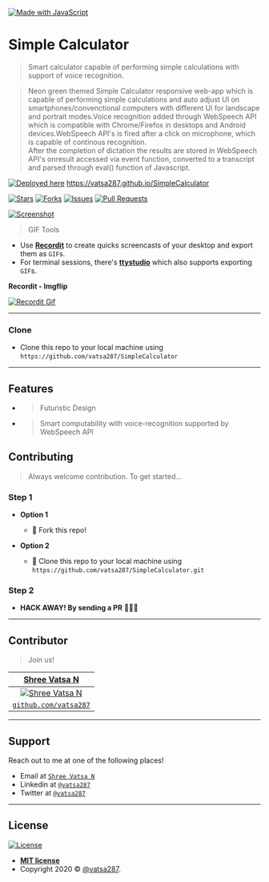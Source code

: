 [![Made with JavaScript](https://img.shields.io/badge/Made%20With%20JavaScript-JS-orange?style=for-the-badge&logo=appveyor?logoWidth=100)](https://img.shields.io/badge/Made%20With%20JavaScript-JS-orange?style=for-the-badge&logo=appveyor?logoWidth=100) 
# Simple Calculator

> Smart calculator capable of performing simple calculations with support of voice recognition.

> Neon green themed Simple Calculator responsive web-app which is capable of performing simple calculations and auto adjust UI on smartphones/convenctional computers with different UI for landscape and portrait modes.Voice recognition added through WebSpeech API which is compatible with Chrome/Firefox in desktops and Android devices.WebSpeech API's is fired after a click on microphone, which is capable of continous recognition.  
After the completion of dictation the results are stored in WebSpeech API's onresult accessed via event function, converted to a transcript and parsed through eval() function of Javascript.  

[![Deployed here](https://img.shields.io/badge/Deployed%20here%20-%20-red)](https://img.shields.io/badge/Deployed%20here%20-%20-red) https://vatsa287.github.io/SimpleCalculator


[![Stars](https://badgen.net/github/stars/vatsa287/SimpleCalculator?color=green&scale=2)](https://badgen.net/github/stars/vatsa287/SimpleCalculator?color=green&scale=2) [![Forks](https://badgen.net/github/forks/vatsa287/SimpleCalculator?color=green&scale=2)](https://badgen.net/github/stars/vatsa287/SimpleCalculator?color=green&scale=2) [![Issues](https://badgen.net/github/issues/vatsa287/SimpleCalculator?color=green&scale=2)](https://badgen.net/github/stars/vatsa287/SimpleCalculator?color=green&scale=2) [![Pull Requests](https://badgen.net/github/prs/vatsa287/SimpleCalculator?color=green&scale=2)](https://badgen.net/github/stars/vatsa287/SimpleCalculator?color=green&scale=2)


[![Screenshot](https://drive.google.com/uc?export=view&id=1UzirqnHXvgQaJ80USNNbSWtk7bYF5qnZ)]()


> GIF Tools

- Use <a href="http://recordit.co/" target="_blank">**Recordit**</a> to create quicks screencasts of your desktop and export them as `GIF`s.
- For terminal sessions, there's <a href="https://github.com/chjj/ttystudio" target="_blank">**ttystudio**</a> which also supports exporting `GIF`s.

**Recordit - Imgflip**

[![Recordit Gif](https://drive.google.com/uc?export=view&id=1ejcwwKuaOBgJ4FzeaxuW_Rc4-C8MMouz)]()

---

### Clone

- Clone this repo to your local machine using `https://github.com/vatsa287/SimpleCalculator`

---

## Features

- > Futuristic Design   
- > Smart computability with voice-recognition supported by WebSpeech API

## Contributing

> Always welcome contribution. To get started...

### Step 1

- **Option 1**
    - 🍴 Fork this repo!

- **Option 2**
    - 👯 Clone this repo to your local machine using `https://github.com/vatsa287/SimpleCalculator.git`

### Step 2

- **HACK AWAY! By sending a PR** 🔨🔨🔨

---

## Contributor

> Join us!

| <a href="http://github.com/vatsa287" target="_blank">**Shree Vatsa N**</a> | 
| :---: |
| [![Shree Vatsa N](https://avatars1.githubusercontent.com/u/53152913?s=200&u=daf83447adfaa56016c8463fca53ce7d8935e0ba&v=3)](https://avatars1.githubusercontent.com/u/53152913?s=400&u=daf83447adfaa56016c8463fca53ce7d8935e0ba&v=3)    |  
| <a href="http://github.com/vatsa287" target="_blank">`github.com/vatsa287`</a> | 

---

## Support

Reach out to me at one of the following places!

- Email at <a href="mailto:i.mnshreevatsa@gmail.com" target="_blank">`Shree Vatsa N`</a>
- Linkedin at <a href="http://linkedin.com/in/vatsa287" target="_blank">`@vatsa287`</a>
- Twitter at <a href="http://twitter.com/vatsa287" target="_blank">`@vatsa287`</a>

---

## License

[![License](http://img.shields.io/:license-mit-blue.svg?style=flat-square)](http://badges.mit-license.org)

- **[MIT license](http://opensource.org/licenses/mit-license.php)**
- Copyright 2020 © <a href="http://github.com/vatsa287" target="_blank">@vatsa287</a>.
